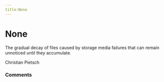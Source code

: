 ```yaml
---
title:None
---
```

None
=====================
The gradual decay of files caused by storage media failures that can
remain unnoticed until they accumulate.

Christian Pietsch

### Comments ###


